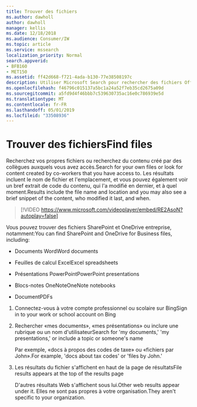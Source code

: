 ```yaml
---
title: Trouver des fichiers
ms.author: dawholl
author: dawholl
manager: kellis
ms.date: 12/18/2018
ms.audience: Consumer/IW
ms.topic: article
ms.service: mssearch
localization_priority: Normal
search.appverid:
- BFB160
- MET150
ms.assetid: ff42d668-f721-4ada-b130-77e38508197c
description: Utiliser Microsoft Search pour rechercher des fichiers Office et des fichiers PDF, ainsi que les informations que vous verrez
ms.openlocfilehash: f46796c015137a5bc1a24a52f7eb35cd2675a09d
ms.sourcegitcommit: a5fd9d4f46bbb7c539630735ac16e0c786939e5d
ms.translationtype: MT
ms.contentlocale: fr-FR
ms.lasthandoff: 05/01/2019
ms.locfileid: "33508936"
---
```

# <a name="find-files"></a><span data-ttu-id="a4de1-103">Trouver des fichiers</span><span class="sxs-lookup"><span data-stu-id="a4de1-103">Find files</span></span>

<span data-ttu-id="a4de1-104">Recherchez vos propres fichiers ou recherchez du contenu créé par des collègues auxquels vous avez accès.</span><span class="sxs-lookup"><span data-stu-id="a4de1-104">Search for your own files or look for content created by co-workers that you have access to.</span></span> <span data-ttu-id="a4de1-105">Les résultats incluent le nom de fichier et l'emplacement, et vous pouvez également voir un bref extrait de code du contenu, qui l'a modifié en dernier, et à quel moment.</span><span class="sxs-lookup"><span data-stu-id="a4de1-105">Results include the file name and location and you may also see a brief snippet of the content, who modified it last, and when.</span></span>
  
> [!VIDEO https://www.microsoft.com/videoplayer/embed/RE2AsoN?autoplay=false]
  
<span data-ttu-id="a4de1-106">Vous pouvez trouver des fichiers SharePoint et OneDrive entreprise, notamment:</span><span class="sxs-lookup"><span data-stu-id="a4de1-106">You can find SharePoint and OneDrive for Business files, including:</span></span>
  
- <span data-ttu-id="a4de1-107">Documents Word</span><span class="sxs-lookup"><span data-stu-id="a4de1-107">Word documents</span></span>
    
- <span data-ttu-id="a4de1-108">Feuilles de calcul Excel</span><span class="sxs-lookup"><span data-stu-id="a4de1-108">Excel spreadsheets</span></span>
    
- <span data-ttu-id="a4de1-109">Présentations PowerPoint</span><span class="sxs-lookup"><span data-stu-id="a4de1-109">PowerPoint presentations</span></span>
    
- <span data-ttu-id="a4de1-110">Blocs-notes OneNote</span><span class="sxs-lookup"><span data-stu-id="a4de1-110">OneNote notebooks</span></span>
    
- <span data-ttu-id="a4de1-111">Document</span><span class="sxs-lookup"><span data-stu-id="a4de1-111">PDFs</span></span>
    
1. <span data-ttu-id="a4de1-112">Connectez-vous à votre compte professionnel ou scolaire sur Bing</span><span class="sxs-lookup"><span data-stu-id="a4de1-112">Sign in to your work or school account on Bing</span></span>
    
2. <span data-ttu-id="a4de1-113">Rechercher «mes documents», «mes présentations» ou inclure une rubrique ou un nom d'utilisateur</span><span class="sxs-lookup"><span data-stu-id="a4de1-113">Search for 'my documents,' 'my presentations,' or include a topic or someone's name</span></span>
    
    <span data-ttu-id="a4de1-114">Par exemple, «docs à propos des codes de taxe» ou «fichiers par John».</span><span class="sxs-lookup"><span data-stu-id="a4de1-114">For example, 'docs about tax codes' or 'files by John.'</span></span>
    
3. <span data-ttu-id="a4de1-115">Les résultats du fichier s'affichent en haut de la page de résultats</span><span class="sxs-lookup"><span data-stu-id="a4de1-115">File results appears at the top of the results page</span></span>
    
    <span data-ttu-id="a4de1-116">D'autres résultats Web s'affichent sous lui.</span><span class="sxs-lookup"><span data-stu-id="a4de1-116">Other web results appear under it.</span></span> <span data-ttu-id="a4de1-117">Elles ne sont pas propres à votre organisation.</span><span class="sxs-lookup"><span data-stu-id="a4de1-117">They aren't specific to your organization.</span></span>



